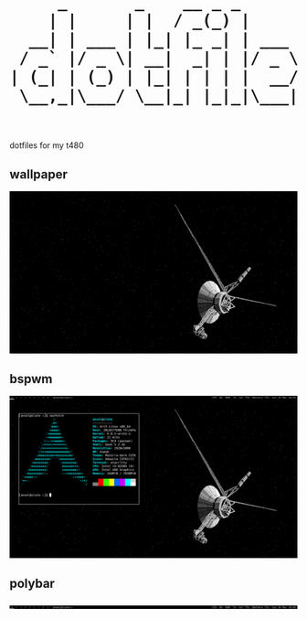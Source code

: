 <h1>
<pre>
     _       _    __ _ _           
    | |     | |  / _(_) |          
  __| | ___ | |_| |_ _| | ___  ___ 
 / _` |/ _ \| __|  _| | |/ _ \/ __|
| (_| | (_) | |_| | | | |  __/\__ \
 \__,_|\___/ \__|_| |_|_|\___||___/
                                                             
</pre>
</h1>
<p>dotfiles for my t480</p>
<h2>wallpaper</h2>
<img src="/t480/.wallpapers/voyager-bg.png">
<h2>bspwm</h2>
<img src="/t480/neofetch.png">
<h2>polybar</h2>
<img src="/t480/polybar.png">

